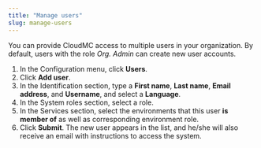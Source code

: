```yaml
---
title: "Manage users"
slug: manage-users
---
```



You can provide CloudMC access to multiple users in your organization. By default, users with the role *Org. Admin* can create new user accounts.
1. In the Configuration menu, click **Users**.
1. Click **Add user**.
1. In the Identification section, type a **First name**, **Last name**, **Email address**, and **Username**, and select a **Language**.
1. In the System roles section, select a role.
1. In the Services section, select the environments that this user **is member of** as well as corresponding environment role.
1. Click **Submit**. The new user appears in the list, and he/she will also receive an email with instructions to access the system.
